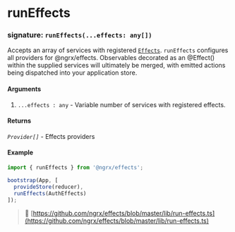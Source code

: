 # runEffects
### signature: `runEffects(...effects: any[])`

Accepts an array of services with registered [`Effects`](effect.md). `runEffects` configures all providers for @ngrx/effects. 
Observables decorated as an @Effect() within the supplied services will ultimately be merged, with emitted actions being dispatched into your application store.

#### Arguments

1. `...effects : any` - Variable number of services with registered effects. 

#### Returns
*`Provider[]`* - Effects providers

#### Example
```ts
import { runEffects } from '@ngrx/effects';

bootstrap(App, [
  provideStore(reducer),
  runEffects(AuthEffects)
]);
```

> :file_folder: [https://github.com/ngrx/effects/blob/master/lib/run-effects.ts](https://github.com/ngrx/effects/blob/master/lib/run-effects.ts)